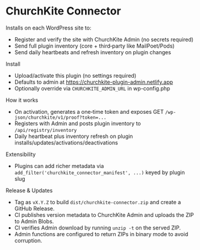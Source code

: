 # ChurchKite Connector

Installs on each WordPress site to:
- Register and verify the site with ChurchKite Admin (no secrets required)
- Send full plugin inventory (core + third‑party like MailPoet/Pods)
- Send daily heartbeats and refresh inventory on plugin changes

Install
- Upload/activate this plugin (no settings required)
- Defaults to admin at https://churchkite-plugin-admin.netlify.app
- Optionally override via `CHURCHKITE_ADMIN_URL` in wp-config.php

How it works
- On activation, generates a one‑time token and exposes GET `/wp-json/churchkite/v1/proof?token=...`
- Registers with Admin and posts plugin inventory to `/api/registry/inventory`
- Daily heartbeat plus inventory refresh on plugin installs/updates/activations/deactivations

Extensibility
- Plugins can add richer metadata via `add_filter('churchkite_connector_manifest', ...)` keyed by plugin slug

Release & Updates
- Tag as `vX.Y.Z` to build `dist/churchkite-connector.zip` and create a GitHub Release.
- CI publishes version metadata to ChurchKite Admin and uploads the ZIP to Admin Blobs.
- CI verifies Admin download by running `unzip -t` on the served ZIP.
- Admin functions are configured to return ZIPs in binary mode to avoid corruption.
